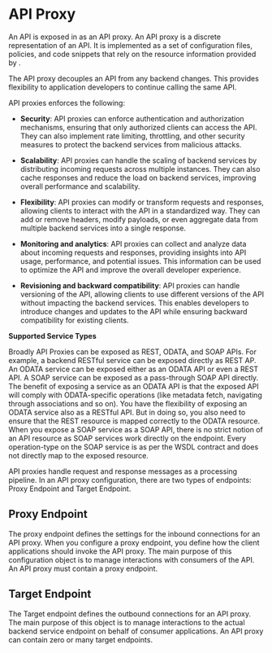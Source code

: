 <!-- loio8962643388fc4df6b7a165baa14475d9 -->

# API Proxy

An API is exposed in as an API proxy. An API proxy is a discrete representation of an API. It is implemented as a set of configuration files, policies, and code snippets that rely on the resource information provided by .

The API proxy decouples an API from any backend changes. This provides flexibility to application developers to continue calling the same API.

API proxies enforces the following:

-   **Security**: API proxies can enforce authentication and authorization mechanisms, ensuring that only authorized clients can access the API. They can also implement rate limiting, throttling, and other security measures to protect the backend services from malicious attacks.

-   **Scalability**: API proxies can handle the scaling of backend services by distributing incoming requests across multiple instances. They can also cache responses and reduce the load on backend services, improving overall performance and scalability.

-   **Flexibility**: API proxies can modify or transform requests and responses, allowing clients to interact with the API in a standardized way. They can add or remove headers, modify payloads, or even aggregate data from multiple backend services into a single response.

-   **Monitoring and analytics**: API proxies can collect and analyze data about incoming requests and responses, providing insights into API usage, performance, and potential issues. This information can be used to optimize the API and improve the overall developer experience.

-   **Revisioning and backward compatibility**: API proxies can handle versioning of the API, allowing clients to use different versions of the API without impacting the backend services. This enables developers to introduce changes and updates to the API while ensuring backward compatibility for existing clients.


**Supported Service Types** 

Broadly API Proxies can be exposed as REST, ODATA, and SOAP APIs. For example, a backend RESTful service can be exposed directly as REST AP. An ODATA service can be exposed either as an ODATA API or even a REST API. A SOAP service can be exposed as a pass-through SOAP API directly. The benefit of exposing a service as an ODATA API is that the exposed API will comply with ODATA-specific operations \(like metadata fetch, navigating through associations and so on\). You have the flexibility of exposing an ODATA service also as a RESTful API. But in doing so, you also need to ensure that the REST resource is mapped correctly to the ODATA resource. When you expose a SOAP service as a SOAP API, there is no strict notion of an API resource as SOAP services work directly on the endpoint. Every operation-type on the SOAP service is as per the WSDL contract and does not directly map to the exposed resource.

API proxies handle request and response messages as a processing pipeline. In an API proxy configuration, there are two types of endpoints: Proxy Endpoint and Target Endpoint.



## Proxy Endpoint

The proxy endpoint defines the settings for the inbound connections for an API proxy. When you configure a proxy endpoint, you define how the client applications should invoke the API proxy. The main purpose of this configuration object is to manage interactions with consumers of the API. An API proxy must contain a proxy endpoint.



## Target Endpoint

The Target endpoint defines the outbound connections for an API proxy. The main purpose of this object is to manage interactions to the actual backend service endpoint on behalf of consumer applications. An API proxy can contain zero or many target endpoints.

